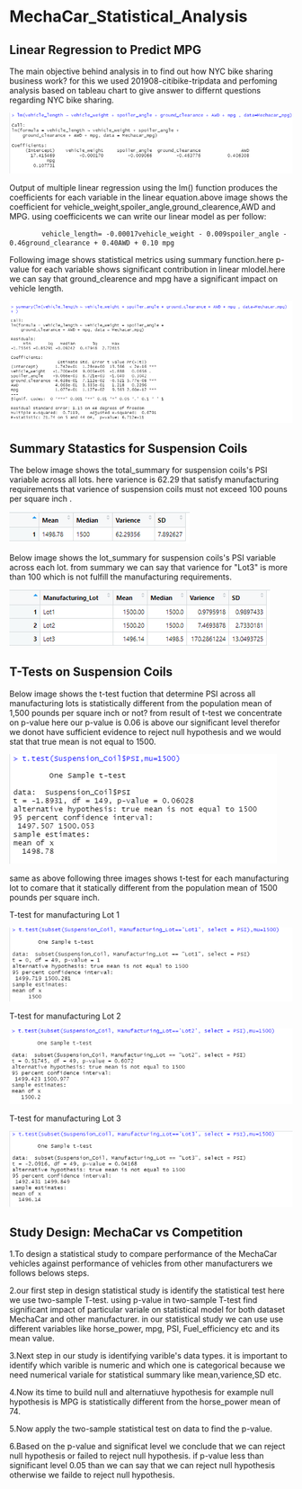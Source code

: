 # MechaCar_Statistical_Analysis

## Linear Regression to Predict MPG

   The main objective behind analysis in to find out how NYC bike sharing business work? for this we used 201908-citibike-tripdata and perfoming analysis based on tableau chart to give answer to differnt questions regarding NYC bike sharing.
   
![image](https://github.com/sanjal7137/MechaCar_Statistical_Analysis/blob/8731fb2b476084975eec52b4f6b1261221f1098d/Image/1.png)
 
Output of multiple linear regression using the lm() function produces the coefficients for each variable in the linear equation.above image shows the coefficient for vehicle_weight,spoiler_angle,ground_clearence,AWD and MPG. using coefficicents we can write our linear model as per follow:
 
            vehicle_length= -0.00017vehicle_weight - 0.009spoiler_angle - 0.46ground_clearance + 0.40AWD + 0.10 mpg
            
Following image shows statistical metrics using summary function.here p-value for each variable shows significant contribution in linear mlodel.here we can say that ground_clearence and mpg have a significant impact on vehicle length.
            
      
            
  ![image](https://github.com/sanjal7137/MechaCar_Statistical_Analysis/blob/2a23a6254ddcd8f1dbd85bb3db466c968412cd05/Image/2.png)
  
 ## Summary Statastics for Suspension Coils
 
 The below image shows the total_summary for suspension coils's PSI variable across all lots. here varience is 62.29 that satisfy manufacturing requirements that varience of suspension coils must not exceed 100 pouns per square inch .
 
 ![image](https://github.com/sanjal7137/MechaCar_Statistical_Analysis/blob/2a23a6254ddcd8f1dbd85bb3db466c968412cd05/Image/5.png)
 
 Below image shows the lot_summary for suspension coils's PSI variable across each lot. from summary we can say that varience for "Lot3" is more than 100 which is not fulfill the manufacturing requirements.
 
 ![image](https://github.com/sanjal7137/MechaCar_Statistical_Analysis/blob/2a23a6254ddcd8f1dbd85bb3db466c968412cd05/Image/6.png)
 
  ## T-Tests on Suspension Coils
 Below image shows the t-test fuction that determine PSI across all manufacturing lots is statistically different from the population mean of 1,500 pounds per square inch or not? from result of t-test we concentrate on p-value here our p-value is 0.06 is above our significant level therefor we donot have sufficient evidence to reject null hypothesis and we would stat that true mean is not equal to 1500.
 
![image](https://github.com/sanjal7137/MechaCar_Statistical_Analysis/blob/43752515560145a413c4041f8b660ec26db2f500/Image/3.png)

same as above following three images shows t-test for each manufacturing lot to comare that it statically different from the population mean of 1500 pounds per square inch.

T-test for manufacturing Lot 1

![image](https://github.com/sanjal7137/MechaCar_Statistical_Analysis/blob/43752515560145a413c4041f8b660ec26db2f500/Image/4.png)

T-test for manufacturing Lot 2

![image](https://github.com/sanjal7137/MechaCar_Statistical_Analysis/blob/43752515560145a413c4041f8b660ec26db2f500/Image/lot2.png)

T-test for manufacturing Lot 3

![image](https://github.com/sanjal7137/MechaCar_Statistical_Analysis/blob/43752515560145a413c4041f8b660ec26db2f500/Image/lot3.png)

## Study Design: MechaCar vs Competition

1.To design a statistical study to compare performance of the MechaCar vehicles against performance of vehicles from other manufacturers we follows belows steps.

2.our first step in design statistical study is identify the statistical test here we use two-sample T-test. using p-value in two-sample T-test find significant impact of particular variale on statistical model for both dataset MechaCar and other manufacturer. in our statistical study we can use use different variables like horse_power, mpg, PSI, Fuel_efficiency etc and its mean value.

3.Next step in our study is identifying varible's data types. it is important to identify which varible is numeric and which one is categorical because we need numerical variale for statistical summary like mean,varience,SD etc.

4.Now  its time to build null and alternatiuve hypothesis for example null hypothesis is  MPG  is statistically different from the horse_power mean of 74.

5.Now apply the two-sample statistical test on data to find the p-value.

6.Based on the p-value and significat level we conclude that we can reject null hypothesis or failed to reject null hypothesis. if p-value less than significant level 0.05 than we can say that we can reject null hypothesis otherwise we failde to reject null hypothesis.


